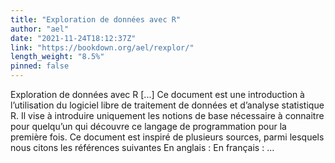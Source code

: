 ```yaml
---
title: "Exploration de données avec R"
author: "ael"
date: "2021-11-24T18:12:37Z"
link: "https://bookdown.org/ael/rexplor/"
length_weight: "8.5%"
pinned: false
---
```


Exploration de données avec R [...] Ce document est une introduction à l’utilisation du logiciel libre de traitement de données et d’analyse statistique R. Il vise à introduire uniquement les notions de base nécessaire à connaitre pour quelqu’un qui découvre ce langage de programmation pour la première fois. Ce document est inspiré de plusieurs sources, parmi lesquels nous citons les références suivantes En anglais : En français :  ...
